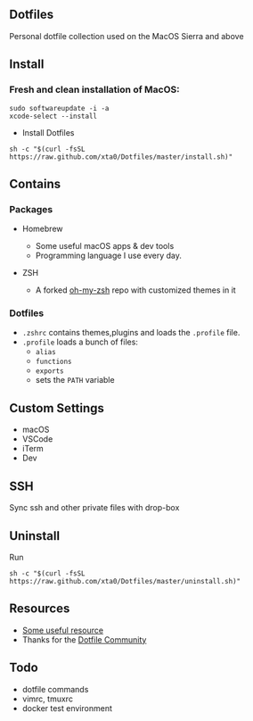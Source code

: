 ## Dotfiles

Personal dotfile collection used on the MacOS Sierra and above


## Install

### Fresh and clean installation of MacOS:

```
sudo softwareupdate -i -a
xcode-select --install
```

- Install Dotfiles

```
sh -c "$(curl -fsSL https://raw.github.com/xta0/Dotfiles/master/install.sh)"
```

## Contains

### Packages

- Homebrew
    - Some useful macOS apps & dev tools
    - Programming language I use every day.
        
- ZSH
    - A forked [oh-my-zsh](https://github.com/xta0/oh-my-zsh) repo with customized themes in it 

### Dotfiles

- `.zshrc` contains themes,plugins and loads the `.profile` file.
- `.profile` loads a bunch of files: 
    - `alias`
    - `functions`
    - `exports` 
    - sets the `PATH` variable
  
## Custom Settings

- macOS
- VSCode
- iTerm
- Dev

## SSH

Sync ssh and other private files with drop-box

## Uninstall

Run

```
sh -c "$(curl -fsSL https://raw.github.com/xta0/Dotfiles/master/uninstall.sh)"
```



## Resources

- [Some useful resource](https://github.com/webpro/dotfiles)
- Thanks for the [Dotfile Community](http://dotfiles.github.io/)


## Todo

- dotfile commands
- vimrc, tmuxrc
- docker test environment
